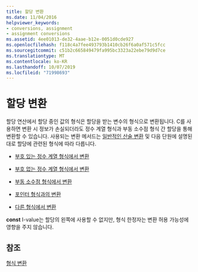 ```yaml
---
title: 할당 변환
ms.date: 11/04/2016
helpviewer_keywords:
- conversions, assignment
- assignment conversions
ms.assetid: 4ee01013-de32-4aae-b12e-0051d0cde927
ms.openlocfilehash: f118c4a7fee493793b1410cb26f6a0af571c5fcc
ms.sourcegitcommit: c51b2c665849479fa995bc3323a22ebe79d9d7ce
ms.translationtype: MT
ms.contentlocale: ko-KR
ms.lasthandoff: 10/07/2019
ms.locfileid: "71998693"
---
```

# <a name="assignment-conversions"></a>할당 변환

할당 연산에서 할당 중인 값의 형식은 할당을 받는 변수의 형식으로 변환됩니다. C를 사용하면 변환 시 정보가 손실되더라도 정수 계열 형식과 부동 소수점 형식 간 할당을 통해 변환할 수 있습니다. 사용되는 변환 메서드는 [일반적인 산술 변환](../c-language/usual-arithmetic-conversions.md) 및 다음 단원에 설명된 대로 할당에 관련된 형식에 따라 다릅니다.

- [부호 있는 정수 계열 형식에서 변환](../c-language/conversions-from-signed-integral-types.md)

- [부호 없는 정수 계열 형식에서 변환](../c-language/conversions-from-unsigned-integral-types.md)

- [부동 소수점 형식에서 변환](../c-language/conversions-from-floating-point-types.md)

- [포인터 형식과의 변환](../c-language/conversions-to-and-from-pointer-types.md)

- [다른 형식에서 변환](../c-language/conversions-from-other-types.md)

**const** I-value는 할당의 왼쪽에 사용할 수 없지만, 형식 한정자는 변환 허용 가능성에 영향을 주지 않습니다.

## <a name="see-also"></a>참조

[형식 변환](../c-language/type-conversions-c.md)
